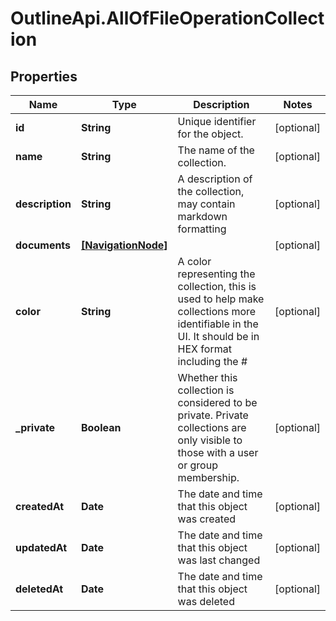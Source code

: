 # OutlineApi.AllOfFileOperationCollection

## Properties
Name | Type | Description | Notes
------------ | ------------- | ------------- | -------------
**id** | **String** | Unique identifier for the object. | [optional] 
**name** | **String** | The name of the collection. | [optional] 
**description** | **String** | A description of the collection, may contain markdown formatting | [optional] 
**documents** | [**[NavigationNode]**](NavigationNode.md) |  | [optional] 
**color** | **String** | A color representing the collection, this is used to help make collections more identifiable in the UI. It should be in HEX format including the # | [optional] 
**_private** | **Boolean** | Whether this collection is considered to be private. Private collections are only visible to those with a user or group membership. | [optional] 
**createdAt** | **Date** | The date and time that this object was created | [optional] 
**updatedAt** | **Date** | The date and time that this object was last changed | [optional] 
**deletedAt** | **Date** | The date and time that this object was deleted | [optional] 
